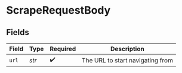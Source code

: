 # ScrapeRequestBody


## Fields

| Field                            | Type                             | Required                         | Description                      |
| -------------------------------- | -------------------------------- | -------------------------------- | -------------------------------- |
| `url`                            | *str*                            | :heavy_check_mark:               | The URL to start navigating from |